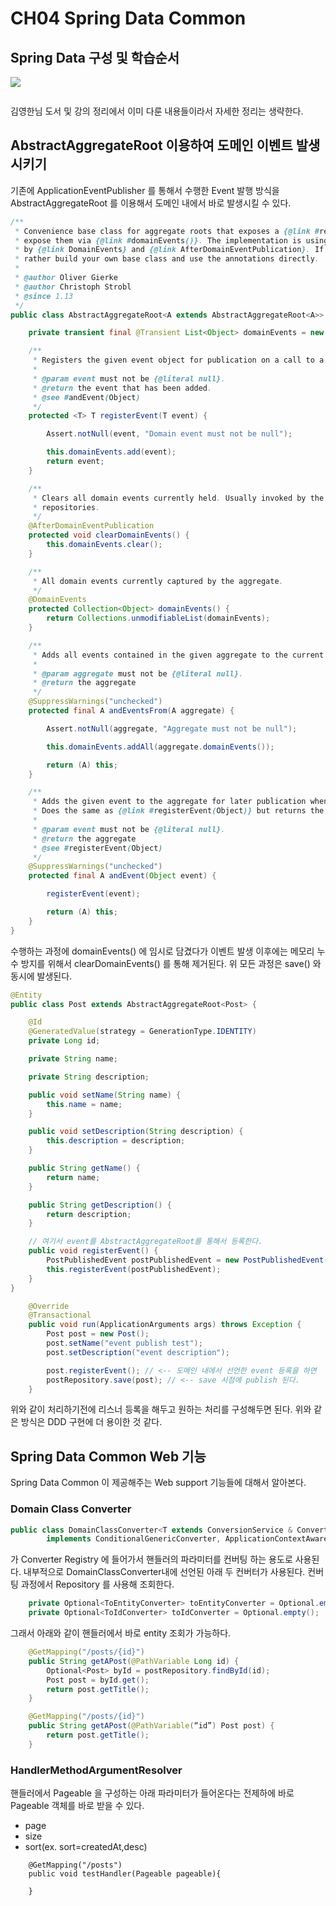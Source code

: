 # CH04 Spring Data Common

## Spring Data 구성 및 학습순서 <a href="#spring-data" id="spring-data"></a>

![](https://fistkim101.github.io/images/concept-spring-data-common.png)

<figure><img src="https://fistkim101.github.io/images/concept-spring-data-repository-hierarchy.png" alt=""><figcaption></figcaption></figure>

김영한님 도서 및 강의 정리에서 이미 다룬 내용들이라서 자세한 정리는 생략한다.

## AbstractAggregateRoot 이용하여 도메인 이벤트 발생시키기 <a href="#abstractaggregateroot" id="abstractaggregateroot"></a>

기존에 ApplicationEventPublisher 를 통해서 수행한 Event 발행 방식을 AbstractAggregateRoot 를 이용해서 도메인 내에서 바로 발생시킬 수 있다.

```java
/**
 * Convenience base class for aggregate roots that exposes a {@link #registerEvent(Object)} to capture domain events and
 * expose them via {@link #domainEvents()}. The implementation is using the general event publication mechanism implied
 * by {@link DomainEvents} and {@link AfterDomainEventPublication}. If in doubt or need to customize anything here,
 * rather build your own base class and use the annotations directly.
 *
 * @author Oliver Gierke
 * @author Christoph Strobl
 * @since 1.13
 */
public class AbstractAggregateRoot<A extends AbstractAggregateRoot<A>> {

	private transient final @Transient List<Object> domainEvents = new ArrayList<>();

	/**
	 * Registers the given event object for publication on a call to a Spring Data repository's save methods.
	 *
	 * @param event must not be {@literal null}.
	 * @return the event that has been added.
	 * @see #andEvent(Object)
	 */
	protected <T> T registerEvent(T event) {

		Assert.notNull(event, "Domain event must not be null");

		this.domainEvents.add(event);
		return event;
	}

	/**
	 * Clears all domain events currently held. Usually invoked by the infrastructure in place in Spring Data
	 * repositories.
	 */
	@AfterDomainEventPublication
	protected void clearDomainEvents() {
		this.domainEvents.clear();
	}

	/**
	 * All domain events currently captured by the aggregate.
	 */
	@DomainEvents
	protected Collection<Object> domainEvents() {
		return Collections.unmodifiableList(domainEvents);
	}

	/**
	 * Adds all events contained in the given aggregate to the current one.
	 *
	 * @param aggregate must not be {@literal null}.
	 * @return the aggregate
	 */
	@SuppressWarnings("unchecked")
	protected final A andEventsFrom(A aggregate) {

		Assert.notNull(aggregate, "Aggregate must not be null");

		this.domainEvents.addAll(aggregate.domainEvents());

		return (A) this;
	}

	/**
	 * Adds the given event to the aggregate for later publication when calling a Spring Data repository's save-method.
	 * Does the same as {@link #registerEvent(Object)} but returns the aggregate instead of the event.
	 *
	 * @param event must not be {@literal null}.
	 * @return the aggregate
	 * @see #registerEvent(Object)
	 */
	@SuppressWarnings("unchecked")
	protected final A andEvent(Object event) {

		registerEvent(event);

		return (A) this;
	}
}
```

수행하는 과정에 domainEvents() 에 임시로 담겼다가 이벤트 발생 이후에는 메모리 누수 방지를 위해서 clearDomainEvents() 를 통해 제거된다. 위 모든 과정은 save() 와 동시에 발생된다.

```java
@Entity
public class Post extends AbstractAggregateRoot<Post> {

    @Id
    @GeneratedValue(strategy = GenerationType.IDENTITY)
    private Long id;

    private String name;

    private String description;

    public void setName(String name) {
        this.name = name;
    }

    public void setDescription(String description) {
        this.description = description;
    }

    public String getName() {
        return name;
    }

    public String getDescription() {
        return description;
    }

    // 여기서 event를 AbstractAggregateRoot를 통해서 등록한다. 
    public void registerEvent() {
        PostPublishedEvent postPublishedEvent = new PostPublishedEvent(this);
        this.registerEvent(postPublishedEvent);
    }
}
```

```java
    @Override
    @Transactional
    public void run(ApplicationArguments args) throws Exception {
        Post post = new Post();
        post.setName("event publish test");
        post.setDescription("event description");

        post.registerEvent(); // <-- 도메인 내에서 선언한 event 등록을 하면
        postRepository.save(post); // <-- save 시점에 publish 된다.
    }
```

위와 같이 처리하기전에 리스너 등록을 해두고 원하는 처리를 구성해두면 된다. 위와 같은 방식은 DDD 구현에 더 용이한 것 같다.

## Spring Data Common Web 기능 <a href="#spring-data-common-web" id="spring-data-common-web"></a>

Spring Data Common 이 제공해주는 Web support 기능들에 대해서 알아본다.

### Domain Class Converter <a href="#domain-class-converter" id="domain-class-converter"></a>

```java
public class DomainClassConverter<T extends ConversionService & ConverterRegistry>
		implements ConditionalGenericConverter, ApplicationContextAware
```

가 Converter Registry 에 들어가서 핸들러의 파라미터를 컨버팅 하는 용도로 사용된다. 내부적으로 DomainClassConverter내에 선언된 아래 두 컨버터가 사용된다. 컨버팅 과정에서 Repository 를 사용해 조회한다.

```java
	private Optional<ToEntityConverter> toEntityConverter = Optional.empty();
	private Optional<ToIdConverter> toIdConverter = Optional.empty();
```

그래서 아래와 같이 핸들러에서 바로 entity 조회가 가능하다.

```java
    @GetMapping("/posts/{id}")
    public String getAPost(@PathVariable Long id) {
        Optional<Post> byId = postRepository.findById(id);
        Post post = byId.get();
        return post.getTitle();
    }
```

```java
    @GetMapping("/posts/{id}")
    public String getAPost(@PathVariable(“id”) Post post) {
        return post.getTitle();
    }
```

### HandlerMethodArgumentResolver <a href="#handlermethodargumentresolver" id="handlermethodargumentresolver"></a>

핸들러에서 Pageable 을 구성하는 아래 파라미터가 들어온다는 전제하에 바로 Pageable 객체를 바로 받을 수 있다.

* page
* size
* sort(ex. sort=createdAt,desc)

```
    @GetMapping("/posts")
    public void testHandler(Pageable pageable){
        
    }
```
